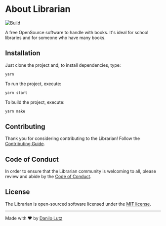 # About Librarian

[![Build](https://github.com/danilolutz/librarian/actions/workflows/build.yml/badge.svg)](https://github.com/danilolutz/librarian/actions/workflows/build.yml)

A free OpenSource software to handle with books. It's ideal for school libraries
and for someone who have many books.

## Installation

Just clone the project and, to install dependencies, type:

```bash
yarn
```

To run the project, execute:

```bash
yarn start
```

To build the project, execute:

```bash
yarn make
```

## Contributing

Thank you for considering contributing to the Librarian! Follow the [Contributing Guide](.github/CONTRIBUTING.md).

## Code of Conduct

In order to ensure that the Librarian community is welcoming to all, please review and abide by the [Code of Conduct](.github/CODE_OF_CONDUCT.md).

## License

The Librarian is open-sourced software licensed under the [MIT license](https://opensource.org/licenses/MIT).

---
Made with :heart: by [Danilo Lutz](https://github.com/danilolutz)
